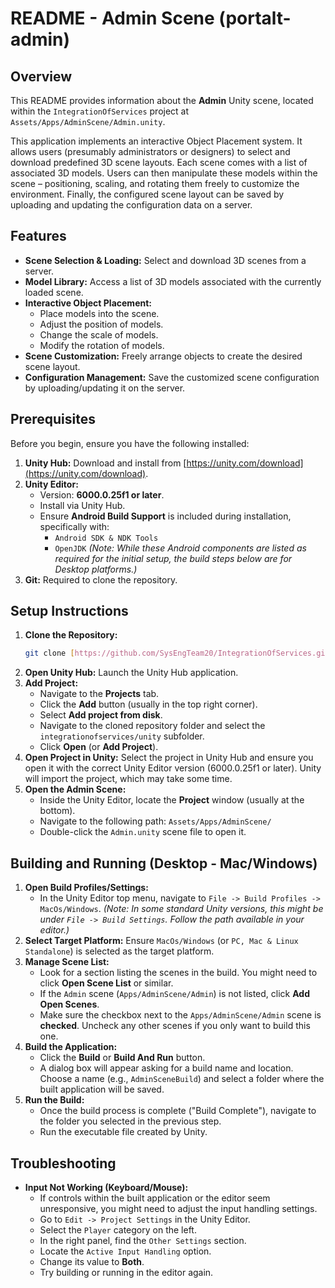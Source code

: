 # README - Admin Scene (portalt-admin)

## Overview

This README provides information about the **Admin** Unity scene, located within the `IntegrationOfServices` project at `Assets/Apps/AdminScene/Admin.unity`.

This application implements an interactive Object Placement system. It allows users (presumably administrators or designers) to select and download predefined 3D scene layouts. Each scene comes with a list of associated 3D models. Users can then manipulate these models within the scene – positioning, scaling, and rotating them freely to customize the environment. Finally, the configured scene layout can be saved by uploading and updating the configuration data on a server.

## Features

* **Scene Selection & Loading:** Select and download 3D scenes from a server.
* **Model Library:** Access a list of 3D models associated with the currently loaded scene.
* **Interactive Object Placement:**
    * Place models into the scene.
    * Adjust the position of models.
    * Change the scale of models.
    * Modify the rotation of models.
* **Scene Customization:** Freely arrange objects to create the desired scene layout.
* **Configuration Management:** Save the customized scene configuration by uploading/updating it on the server.

## Prerequisites

Before you begin, ensure you have the following installed:

1.  **Unity Hub:** Download and install from [https://unity.com/download](https://unity.com/download).
2.  **Unity Editor:**
    * Version: **6000.0.25f1 or later**.
    * Install via Unity Hub.
    * Ensure **Android Build Support** is included during installation, specifically with:
        * `Android SDK & NDK Tools`
        * `OpenJDK`
        *(Note: While these Android components are listed as required for the initial setup, the build steps below are for Desktop platforms.)*
3.  **Git:** Required to clone the repository.

## Setup Instructions

1.  **Clone the Repository:**
    ```bash
    git clone [https://github.com/SysEngTeam20/IntegrationOfServices.git](https://github.com/SysEngTeam20/IntegrationOfServices.git)
    ```
2.  **Open Unity Hub:** Launch the Unity Hub application.
3.  **Add Project:**
    * Navigate to the **Projects** tab.
    * Click the **Add** button (usually in the top right corner).
    * Select **Add project from disk**.
    * Navigate to the cloned repository folder and select the `integrationofservices/unity` subfolder.
    * Click **Open** (or **Add Project**).
4.  **Open Project in Unity:** Select the project in Unity Hub and ensure you open it with the correct Unity Editor version (6000.0.25f1 or later). Unity will import the project, which may take some time.
5.  **Open the Admin Scene:**
    * Inside the Unity Editor, locate the **Project** window (usually at the bottom).
    * Navigate to the following path: `Assets/Apps/AdminScene/`
    * Double-click the `Admin.unity` scene file to open it.

## Building and Running (Desktop - Mac/Windows)

1.  **Open Build Profiles/Settings:**
    * In the Unity Editor top menu, navigate to `File -> Build Profiles -> MacOs/Windows`.
    *(Note: In some standard Unity versions, this might be under `File -> Build Settings`. Follow the path available in your editor.)*
2.  **Select Target Platform:** Ensure `MacOs/Windows` (or `PC, Mac & Linux Standalone`) is selected as the target platform.
3.  **Manage Scene List:**
    * Look for a section listing the scenes in the build. You might need to click **Open Scene List** or similar.
    * If the `Admin` scene (`Apps/AdminScene/Admin`) is not listed, click **Add Open Scenes**.
    * Make sure the checkbox next to the `Apps/AdminScene/Admin` scene is **checked**. Uncheck any other scenes if you only want to build this one.
4.  **Build the Application:**
    * Click the **Build** or **Build And Run** button.
    * A dialog box will appear asking for a build name and location. Choose a name (e.g., `AdminSceneBuild`) and select a folder where the built application will be saved.
5.  **Run the Build:**
    * Once the build process is complete ("Build Complete"), navigate to the folder you selected in the previous step.
    * Run the executable file created by Unity.

## Troubleshooting

* **Input Not Working (Keyboard/Mouse):**
    * If controls within the built application or the editor seem unresponsive, you might need to adjust the input handling settings.
    * Go to `Edit -> Project Settings` in the Unity Editor.
    * Select the `Player` category on the left.
    * In the right panel, find the `Other Settings` section.
    * Locate the `Active Input Handling` option.
    * Change its value to **Both**.
    * Try building or running in the editor again.